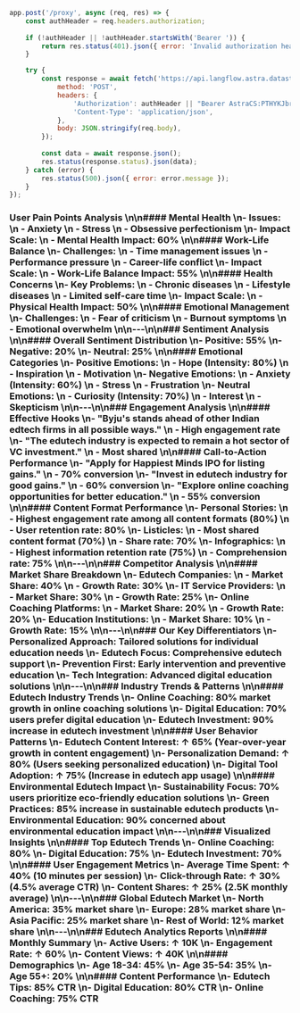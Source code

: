```javascript
app.post('/proxy', async (req, res) => {
    const authHeader = req.headers.authorization;
    
    if (!authHeader || !authHeader.startsWith('Bearer ')) {
        return res.status(401).json({ error: 'Invalid authorization header' });
    }

    try {
        const response = await fetch('https://api.langflow.astra.datastax.com/lf/154dca2e-d514-4a19-91fc-f4d198ebd1d9/api/v1/run/cbafec6b-51a8-414e-9adf-5b01f6442ce4?stream=false', {
            method: 'POST',
            headers: {
                'Authorization': authHeader || "Bearer AstraCS:PTHYKJbrTJHxWPoISNNOrzoR:c2331dc003818b31bc690eaf74641b0e1c43b5c201a1b4a36d066c239d48975f",
                'Content-Type': 'application/json',
            },
            body: JSON.stringify(req.body),
        });
        
        const data = await response.json();
        res.status(response.status).json(data);
    } catch (error) {
        res.status(500).json({ error: error.message });
    }
});
```


### **User Pain Points Analysis**  \n\n#### **Mental Health**  \n- **Issues:**  \n  - Anxiety  \n  - Stress  \n  - Obsessive perfectionism  \n- **Impact Scale:**  \n  - **Mental Health Impact:** 60%  \n\n#### **Work-Life Balance**  \n- **Challenges:**  \n  - Time management issues  \n  - Performance pressure  \n  - Career-life conflict  \n- **Impact Scale:**  \n  - **Work-Life Balance Impact:** 55%  \n\n#### **Health Concerns**  \n- **Key Problems:**  \n  - Chronic diseases  \n  - Lifestyle diseases  \n  - Limited self-care time  \n- **Impact Scale:**  \n  - **Physical Health Impact:** 50%  \n\n#### **Emotional Management**  \n- **Challenges:**  \n  - Fear of criticism  \n  - Burnout symptoms  \n  - Emotional overwhelm  \n\n---\n\n### **Sentiment Analysis**  \n\n#### **Overall Sentiment Distribution**  \n- **Positive:** 55%  \n- **Negative:** 20%  \n- **Neutral:** 25%  \n\n#### **Emotional Categories**  \n- **Positive Emotions:**  \n  - Hope (Intensity: 80%)  \n  - Inspiration  \n  - Motivation  \n- **Negative Emotions:**  \n  - Anxiety (Intensity: 60%)  \n  - Stress  \n  - Frustration  \n- **Neutral Emotions:**  \n  - Curiosity (Intensity: 70%)  \n  - Interest  \n  - Skepticism  \n\n---\n\n### **Engagement Analysis**  \n\n#### **Effective Hooks**  \n- \"Byju's stands ahead of other Indian edtech firms in all possible ways.\"  \n  - **High engagement rate**  \n- \"The edutech industry is expected to remain a hot sector of VC investment.\"  \n  - **Most shared**  \n\n#### **Call-to-Action Performance**  \n- \"Apply for Happiest Minds IPO for listing gains.\"  \n  - **70% conversion**  \n- \"Invest in edutech industry for good gains.\"  \n  - **60% conversion**  \n- \"Explore online coaching opportunities for better education.\"  \n  - **55% conversion**  \n\n#### **Content Format Performance**  \n- **Personal Stories:**  \n  - Highest engagement rate among all content formats (80%)  \n  - **User retention rate:** 80%  \n- **Listicles:**  \n  - Most shared content format (70%)  \n  - **Share rate:** 70%  \n- **Infographics:**  \n  - Highest information retention rate (75%)  \n  - **Comprehension rate:** 75%  \n\n---\n\n### **Competitor Analysis**  \n\n#### **Market Share Breakdown**  \n- **Edutech Companies:**  \n  - Market Share: 40%  \n  - Growth Rate: 30%  \n- **IT Service Providers:**  \n  - Market Share: 30%  \n  - Growth Rate: 25%  \n- **Online Coaching Platforms:**  \n  - Market Share: 20%  \n  - Growth Rate: 20%  \n- **Education Institutions:**  \n  - Market Share: 10%  \n  - Growth Rate: 15%  \n\n---\n\n### **Our Key Differentiators**  \n- **Personalized Approach:** Tailored solutions for individual education needs  \n- **Edutech Focus:** Comprehensive edutech support  \n- **Prevention First:** Early intervention and preventive education  \n- **Tech Integration:** Advanced digital education solutions  \n\n---\n\n### **Industry Trends & Patterns**  \n\n#### **Edutech Industry Trends**  \n- **Online Coaching:** 80% market growth in online coaching solutions  \n- **Digital Education:** 70% users prefer digital education  \n- **Edutech Investment:** 90% increase in edutech investment  \n\n#### **User Behavior Patterns**  \n- **Edutech Content Interest:** ↑ 65% (Year-over-year growth in content engagement)  \n- **Personalization Demand:** ↑ 80% (Users seeking personalized education)  \n- **Digital Tool Adoption:** ↑ 75% (Increase in edutech app usage)  \n\n#### **Environmental Edutech Impact**  \n- **Sustainability Focus:** 70% users prioritize eco-friendly education solutions  \n- **Green Practices:** 85% increase in sustainable edutech products  \n- **Environmental Education:** 90% concerned about environmental education impact  \n\n---\n\n### **Visualized Insights**  \n\n#### **Top Edutech Trends**  \n- Online Coaching: 80%  \n- Digital Education: 75%  \n- Edutech Investment: 70%  \n\n#### **User Engagement Metrics**  \n- **Average Time Spent:** ↑ 40% (10 minutes per session)  \n- **Click-through Rate:** ↑ 30% (4.5% average CTR)  \n- **Content Shares:** ↑ 25% (2.5K monthly average)  \n\n---\n\n### **Global Edutech Market**  \n- **North America:** 35% market share  \n- **Europe:** 28% market share  \n- **Asia Pacific:** 25% market share  \n- **Rest of World:** 12% market share  \n\n---\n\n### **Edutech Analytics Reports**  \n\n#### **Monthly Summary**  \n- **Active Users:** ↑ 10K  \n- **Engagement Rate:** ↑ 60%  \n- **Content Views:** ↑ 40K  \n\n#### **Demographics**  \n- **Age 18-34:** 45%  \n- **Age 35-54:** 35%  \n- **Age 55+:** 20%  \n\n#### **Content Performance**  \n- Edutech Tips: **85% CTR**  \n- Digital Education: **80% CTR**  \n- Online Coaching: **75% CTR**
